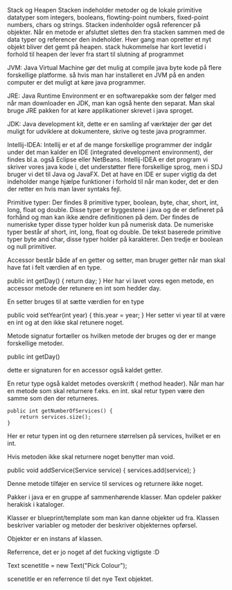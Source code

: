 Stack og Heapen
Stacken indeholder metoder og de lokale primitive datatyper som integers, booleans, flowting-point numbers, fixed-point numbers, chars og strings. Stacken indenholder også referencer på objekter.
Når en metode er afsluttet slettes den fra stacken sammen med de data typer og referencer den indeholder.
Hver gang man opretter et nyt objekt bliver det gemt på heapen.
stack hukommelse har kort levetid i forhold til heapen der lever fra start til slutning af programmet

JVM: 
Java Virtual Machine gør det mulig at compile java byte kode på flere forskellige platforme. så hvis man har installeret en JVM på en anden computer er det muligt at køre java programmer.

JRE:
Java Runtime Environment er en softwarepakke som der følger med når man downloader en JDK, man kan også hente den separat. Man skal bruge JRE pakken for at køre applikationer skrevet i java sproget.

JDK:
Java development kit, dette er en samling af værktøjer der gør det muligt for udviklere at dokumentere, skrive og teste java programmer. 

Intellij-IDEA:
Intellij er et af de mange forskellige programmer der indgår under det man kalder en IDE (integrated development environment), der findes bl.a. også Eclipse eller NetBeans. Intellij-IDEA er det program vi skriver vores java kode i, det understøtter flere forskellige sprog, men i SDJ bruger vi det til Java og JavaFX. Det at have en IDE er super vigtig da det indeholder mange hjælpe funktioner i forhold til når man koder, det er den der retter en hvis man laver syntaks fejl. 

Primitive typer:
Der findes 8 primitive typer, boolean, byte, char, short, int, long, float og double. Disse typer er byggestene i java og de er defineret på forhånd og man kan ikke ændre definitionen på dem.
Der findes de numeriske typer disse typer holder kun på numerisk data. De numeriske typer består af  short, int, long, float og double. 
De tekst baserede primitive typer byte and char, disse typer holder på karakterer.
Den tredje er boolean og null primitiver. 

Accessor består både af en getter og setter, man bruger getter når man skal have fat i felt værdien af en type.

 public int getDay() {
        return day;
    }
Her har vi lavet vores egen metode, en accessor metode der retunere en int som hedder day.


En setter bruges til at sætte værdien for en type

 public void setYear(int year) {
        this.year = year;
    }
Her setter vi year til at være en int og at den ikke skal retunere noget.
	
Metode signatur fortæller os hvilken metode der bruges og der er mange forskellige metoder.

public int getDay()

dette er signaturen for en accessor også kaldet getter.

En retur type også kaldet metodes overskrift ( method header). 
Når man har en metode som skal returnere f.eks. en int. 
skal retur typen være den samme som den der returneres.

    public int getNumberOfServices() {
        return services.size();
    }
Her er retur typen int og den returnere størrelsen på services, hvilket er en int.

Hvis metoden ikke skal returnere noget benytter man void. 

public void addService(Service service) {
        services.add(service);
    } 
    
Denne metode tilføjer en service til services og returnere ikke noget.

Pakker i java er en gruppe af sammenhørende klasser. Man opdeler pakker herakisk i kataloger.

Klasser er blueprint/template som man kan danne objekter ud fra. Klassen beskriver variabler og metoder der beskriver objekternes opførsel.

Objekter er en instans af klassen. 

Referrence, det er jo noget af det fucking vigtigste :D 

 Text scenetitle = new Text("Pick Colour");
  
scenetitle er en referrence til det nye Text objektet. 
	
	




